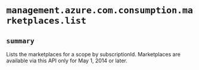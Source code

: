 # `management.azure.com.consumption.marketplaces.list`

## `summary`
Lists the marketplaces for a scope by subscriptionId. Marketplaces are available via this API only for May 1, 2014 or later.


